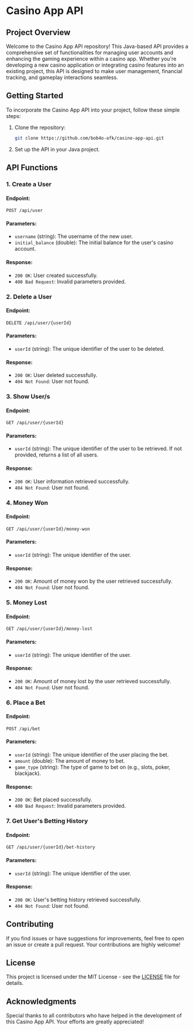 # Casino App API

## Project Overview

Welcome to the Casino App API repository! This Java-based API provides a comprehensive set of functionalities for managing user accounts and enhancing the gaming experience within a casino app. Whether you're developing a new casino application or integrating casino features into an existing project, this API is designed to make user management, financial tracking, and gameplay interactions seamless.

## Getting Started

To incorporate the Casino App API into your project, follow these simple steps:

1. Clone the repository:

   ```bash
   git clone https://github.com/bob4o-afk/casino-app-api.git
   ```

2. Set up the API in your Java project.

## API Functions

### 1. Create a User

#### Endpoint:

```
POST /api/user
```

#### Parameters:

- `username` (string): The username of the new user.
- `initial_balance` (double): The initial balance for the user's casino account.

#### Response:

- `200 OK`: User created successfully.
- `400 Bad Request`: Invalid parameters provided.

### 2. Delete a User

#### Endpoint:

```
DELETE /api/user/{userId}
```

#### Parameters:

- `userId` (string): The unique identifier of the user to be deleted.

#### Response:

- `200 OK`: User deleted successfully.
- `404 Not Found`: User not found.

### 3. Show User/s

#### Endpoint:

```
GET /api/user/{userId}
```

#### Parameters:

- `userId` (string): The unique identifier of the user to be retrieved. If not provided, returns a list of all users.

#### Response:

- `200 OK`: User information retrieved successfully.
- `404 Not Found`: User not found.

### 4. Money Won

#### Endpoint:

```
GET /api/user/{userId}/money-won
```

#### Parameters:

- `userId` (string): The unique identifier of the user.

#### Response:

- `200 OK`: Amount of money won by the user retrieved successfully.
- `404 Not Found`: User not found.

### 5. Money Lost

#### Endpoint:

```
GET /api/user/{userId}/money-lost
```

#### Parameters:

- `userId` (string): The unique identifier of the user.

#### Response:

- `200 OK`: Amount of money lost by the user retrieved successfully.
- `404 Not Found`: User not found.

### 6. Place a Bet

#### Endpoint:

```
POST /api/bet
```

#### Parameters:

- `userId` (string): The unique identifier of the user placing the bet.
- `amount` (double): The amount of money to bet.
- `game_type` (string): The type of game to bet on (e.g., slots, poker, blackjack).

#### Response:

- `200 OK`: Bet placed successfully.
- `400 Bad Request`: Invalid parameters provided.

### 7. Get User's Betting History

#### Endpoint:

```
GET /api/user/{userId}/bet-history
```

#### Parameters:

- `userId` (string): The unique identifier of the user.

#### Response:

- `200 OK`: User's betting history retrieved successfully.
- `404 Not Found`: User not found.

## Contributing

If you find issues or have suggestions for improvements, feel free to open an issue or create a pull request. Your contributions are highly welcome!

## License

This project is licensed under the MIT License - see the [LICENSE](LICENSE) file for details.

## Acknowledgments

Special thanks to all contributors who have helped in the development of this Casino App API. Your efforts are greatly appreciated!